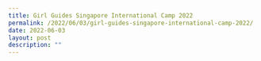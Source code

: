 ```yaml
---
title: Girl Guides Singapore International Camp 2022
permalink: /2022/06/03/girl-guides-singapore-international-camp-2022/
date: 2022-06-03
layout: post
description: ""
---
```

